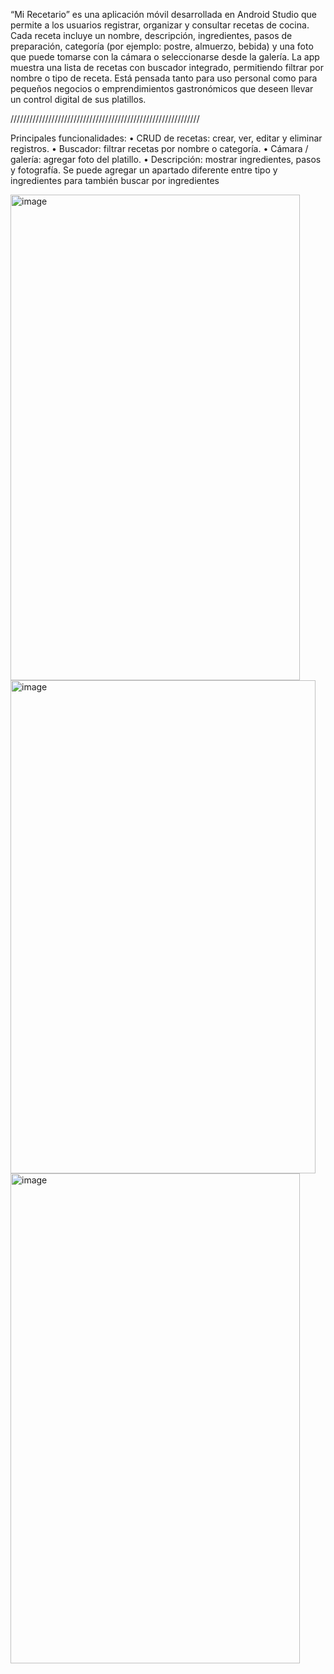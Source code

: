 “Mi Recetario” es una aplicación móvil desarrollada en Android Studio que permite a los usuarios registrar, organizar y consultar recetas de cocina.
Cada receta incluye un nombre, descripción, ingredientes, pasos de preparación, categoría (por ejemplo: postre, almuerzo, bebida) y una foto que puede tomarse con la cámara o seleccionarse desde la galería.
La app muestra una lista de recetas con buscador integrado, permitiendo filtrar por nombre o tipo de receta.
Está pensada tanto para uso personal como para pequeños negocios o emprendimientos gastronómicos que deseen llevar un control digital de sus platillos.

////////////////////////////////////////////////////////////

Principales funcionalidades:
•	CRUD de recetas: crear, ver, editar y eliminar registros.
•	Buscador: filtrar recetas por nombre o categoría.
•	Cámara / galería: agregar foto del platillo.
•	Descripción: mostrar ingredientes, pasos y fotografía.
Se puede agregar un apartado diferente entre tipo y ingredientes para también buscar por ingredientes

<img width="463" height="777" alt="image" src="https://github.com/user-attachments/assets/5403aaaf-4e34-4f15-abf5-bab82c6b145e" />

<img width="488" height="789" alt="image" src="https://github.com/user-attachments/assets/0856f337-79e4-40e0-b738-0bf4fca9116c" />

<img width="463" height="784" alt="image" src="https://github.com/user-attachments/assets/e030c37d-9472-424a-90f8-22ed73a07036" />
